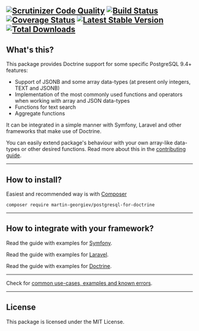[![Scrutinizer Code Quality](https://scrutinizer-ci.com/g/martin-georgiev/postgresql-for-doctrine/badges/quality-score.png)](https://scrutinizer-ci.com/g/martin-georgiev/postgresql-for-doctrine/?branch=master)
[![Build Status](https://api.travis-ci.org/martin-georgiev/postgresql-for-doctrine.svg?branch=master)](https://www.travis-ci.org/martin-georgiev/postgresql-for-doctrine)
[![Coverage Status](https://coveralls.io/repos/github/martin-georgiev/postgresql-for-doctrine/badge.svg?branch=master)](https://coveralls.io/github/martin-georgiev/postgresql-for-doctrine?branch=master)
[![Latest Stable Version](https://poser.pugx.org/martin-georgiev/postgresql-for-doctrine/version)](https://packagist.org/packages/martin-georgiev/postgresql-for-doctrine)
[![Total Downloads](https://poser.pugx.org/martin-georgiev/postgresql-for-doctrine/downloads)](https://packagist.org/packages/martin-georgiev/postgresql-for-doctrine)
----
## What's this?
This package provides Doctrine support for some specific PostgreSQL 9.4+ features:

* Support of JSONB and some array data-types (at present only integers, TEXT and JSONB)
* Implementation of the most commonly used functions and operators when working with array and JSON data-types
* Functions for text search
* Aggregate functions

It can be integrated in a simple manner with Symfony, Laravel and other frameworks that make use of Doctrine.

You can easily extend package's behaviour with your own array-like data-types or other desired functions. Read more about this in the [contributing guide](docs/CONTRIBUTING.md).

----
## How to install?
Easiest and recommended way is with [Composer](https://getcomposer.org/download/)

    composer require martin-georgiev/postgresql-for-doctrine

----
## How to integrate with your framework?
Read the guide with examples for [Symfony](docs/INTEGRATING-WITH-SYMFONY.md).

Read the guide with examples for [Laravel](docs/INTEGRATING-WITH-LARAVEL.md).

Read the guide with examples for [Doctrine](docs/INTEGRATING-WITH-DOCTRINE.md).

----

Check for [common use-cases, examples and known errors](docs/USE-CASES-AND-EXAMPLES.md).

----
## License
This package is licensed under the MIT License.
